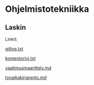 # Ohjelmistotekniikka

##  Laskin

Linkit: 

[gitlog.txt](https://github.com/annaessina/ot-harjoitustyo/blob/main/laskarit/viikko1/gitlog.txt)

[komentorivi.txt](https://github.com/annaessina/ot-harjoitustyo/blob/main/laskarit/viikko1/komentorivi.txt)

[vaatimusmaarittely.md](https://github.com/annaessina/ot-harjoitustyo/blob/main/dokumentaatio/vaatimusmaarittely.md)

[tyoaikakirjanpito.md](https://github.com/annaessina/ot-harjoitustyo/blob/main/dokumentaatio/tyoaikakirjanpito.md)


